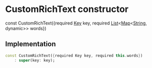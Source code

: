 


# CustomRichText constructor






const
CustomRichText(\{required [Key](https://api.flutter.dev/flutter/foundation/Key-class.html) key, required [List](https://api.flutter.dev/flutter/dart-core/List-class.html)&lt;[Map](https://api.flutter.dev/flutter/dart-core/Map-class.html)&lt;[String](https://api.flutter.dev/flutter/dart-core/String-class.html), dynamic>> words})





## Implementation

```dart
const CustomRichText({required Key key, required this.words})
    : super(key: key);
```







